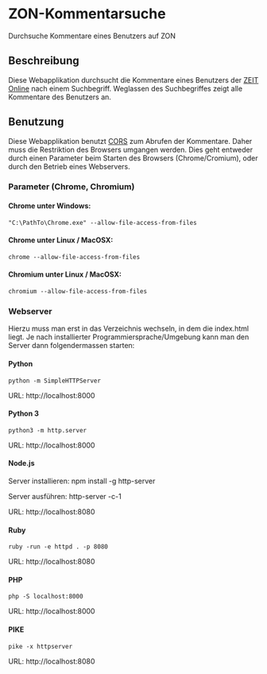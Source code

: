 # ZON-Kommentarsuche
Durchsuche Kommentare eines Benutzers auf ZON

## Beschreibung

Diese Webapplikation durchsucht die Kommentare eines Benutzers der [ZEIT Online](http://www.zeit.de/index) nach einem Suchbegriff. Weglassen des Suchbegriffes zeigt alle Kommentare des Benutzers an. 

## Benutzung
Diese Webapplikation benutzt [CORS](https://de.wikipedia.org/wiki/Cross-Origin_Resource_Sharing) zum Abrufen der Kommentare. Daher muss die Restriktion des Browsers umgangen werden. Dies geht entweder durch einen Parameter beim Starten des Browsers (Chrome/Cromium), oder durch den Betrieb eines Webservers.

### Parameter (Chrome, Chromium)

#### Chrome unter Windows:
    "C:\PathTo\Chrome.exe" --allow-file-access-from-files
    
#### Chrome unter Linux / MacOSX:
    chrome --allow-file-access-from-files
    
#### Chromium unter Linux / MacOSX:
    chromium --allow-file-access-from-files
    
### Webserver

Hierzu muss man erst in das Verzeichnis wechseln, in dem die index.html liegt. Je nach installierter Programmiersprache/Umgebung kann man den Server dann folgendermassen starten:

#### Python
    python -m SimpleHTTPServer
    
URL:
    http://localhost:8000
    
#### Python 3
    python3 -m http.server
    
URL:
    http://localhost:8000
    
#### Node.js
Server installieren:
    npm install -g http-server
    
Server ausführen:
    http-server -c-1
    
URL:
    http://localhost:8080
    
#### Ruby
    ruby -run -e httpd . -p 8080

URL:
    http://localhost:8080
    
#### PHP
    php -S localhost:8000
    
URL:
    http://localhost:8000
    
#### PIKE
    pike -x httpserver
    
URL:
    http://localhost:8080
